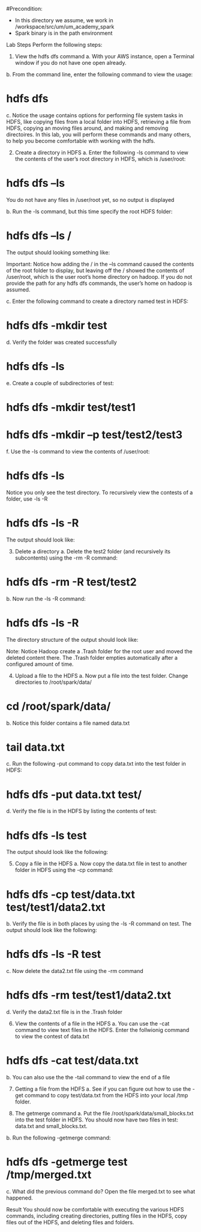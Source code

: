 
#Precondition: 
* In this directory we assume, we work in /workspace/src/um/um_academy_spark
* Spark binary is in the path environment


Lab Steps
Perform the following steps:
1.	View the hdfs dfs command
a.	With your AWS instance, open a Terminal window if you do not have one open already.

b.	From the command line, enter the following command to view the usage:
# hdfs dfs

c.	Notice the usage contains options for performing file system tasks in HDFS, like copying files from a local folder into HDFS, retrieving a file from HDFS, copying an moving files around, and making and removing directoires.  In this lab, you will perform these commands and many others, to help you become comfortable with working with the hdfs.


2.	Create a directory in HDFS
a.	Enter the following -ls command to view the contents of the user’s root directory in HDFS, which is /user/root:
# hdfs dfs –ls
 You do not have any files in /user/root yet, so no output is displayed 

b.	Run the -ls command, but this time specify the root HDFS folder:
# hdfs dfs –ls / 

The output should looking something like:

Important: Notice how adding the / in the –ls command caused the contents of the root folder to display, but leaving off the / showed the contents of /user/root, which is the user root’s home directory on hadoop.  If you do not provide the path for any hdfs dfs commands, the user’s home on hadoop is assumed.

c.	Enter the following command to create a directory named test in HDFS:
# hdfs dfs -mkdir test

d.	Verify the folder was created successfully
# hdfs dfs -ls
 

e.	Create a couple of subdirectories of test:
# hdfs dfs -mkdir test/test1
# hdfs dfs -mkdir –p test/test2/test3 

f.	Use the -ls command to view the contents of /user/root:
# hdfs dfs -ls 

Notice you only see the test directory.  To recursively view the contests of a folder, use -ls -R 
# hdfs dfs -ls -R 

The output should look like: 


3.	Delete a directory
a.	Delete the test2 folder (and recursively its subcontents) using the -rm -R command:
# hdfs dfs -rm -R test/test2 

b.	Now run the -ls -R command:
# hdfs dfs -ls -R 

The directory structure of the output should look like:

Note: Notice Hadoop create a .Trash folder for the root user and moved the deleted content there.  The .Trash folder empties automatically after a configured amount of time.
 
4.	Upload a file to the HDFS
a.	Now put a file into the test folder.
Change directories to /root/spark/data/
# cd /root/spark/data/

b.	Notice this folder contains a file named data.txt
# tail data.txt

c.	Run the following -put command to copy data.txt into the test folder in HDFS:
# hdfs dfs -put data.txt test/

d.	Verify the file is in the HDFS by listing the contents of test:
# hdfs dfs -ls test

The output should look like the following:


5.	Copy a file in the HDFS
a.	Now copy the data.txt file in test to another folder in HDFS using the -cp command:
# hdfs dfs -cp test/data.txt test/test1/data2.txt

b.	Verify the file is in both places by using the -ls -R command on test.  The output should look like the following:
# hdfs dfs -ls -R test


c.	Now delete the data2.txt file using the -rm command
# hdfs dfs -rm test/test1/data2.txt

d.	Verify the data2.txt file is in the .Trash folder

6.	View the contents of a file in the HDFS
a.	You can use the -cat command to view text files in the HDFS.
Enter the follwionig command to view the contest of data.txt
# hdfs dfs -cat test/data.txt

b.	You can also use the the -tail command to view the end of a file

7.	Getting a file from the HDFS
a.	See if you can figure out how to use the -get command to copy test/data.txt from the HDFS into your local /tmp folder.

8.	The getmerge command
a.	Put the file /root/spark/data/small_blocks.txt into the test folder in HDFS.  You should now have two files in test: data.txt and small_blocks.txt.

b.	Run the following -getmerge command:
# hdfs dfs -getmerge test /tmp/merged.txt

c.	What did the previous command do?  Open the file merged.txt to see what happened.

Result
You should now be comfortable with executing the various HDFS commands, including creating directories, putting files in the HDFS, copy files out of the HDFS, and deleting files and folders.
		


